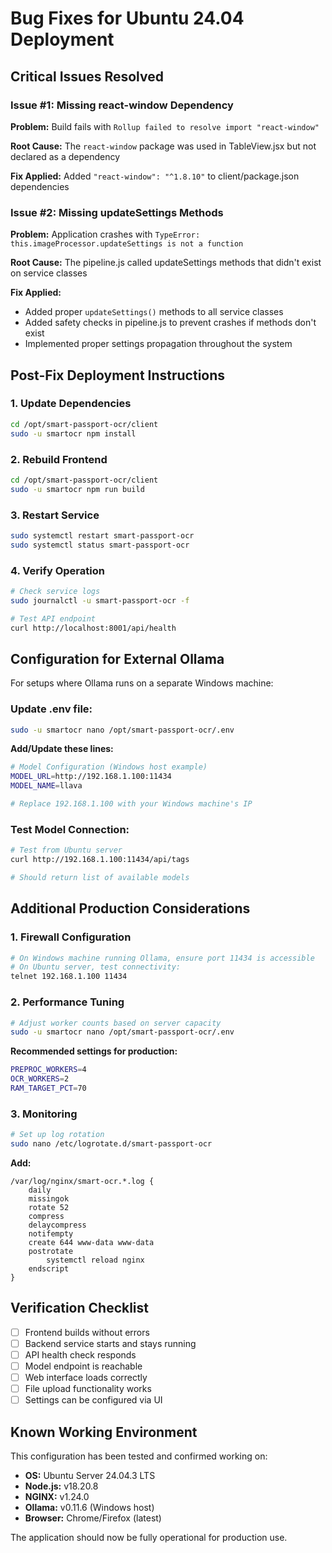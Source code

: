 # Bug Fixes for Ubuntu 24.04 Deployment

## Critical Issues Resolved

### Issue #1: Missing react-window Dependency

**Problem:** Build fails with `Rollup failed to resolve import "react-window"`

**Root Cause:** The `react-window` package was used in TableView.jsx but not declared as a dependency

**Fix Applied:** Added `"react-window": "^1.8.10"` to client/package.json dependencies

### Issue #2: Missing updateSettings Methods

**Problem:** Application crashes with `TypeError: this.imageProcessor.updateSettings is not a function`

**Root Cause:** The pipeline.js called updateSettings methods that didn't exist on service classes

**Fix Applied:** 
- Added proper `updateSettings()` methods to all service classes
- Added safety checks in pipeline.js to prevent crashes if methods don't exist
- Implemented proper settings propagation throughout the system

## Post-Fix Deployment Instructions

### 1. Update Dependencies
```bash
cd /opt/smart-passport-ocr/client
sudo -u smartocr npm install
```

### 2. Rebuild Frontend
```bash
cd /opt/smart-passport-ocr/client
sudo -u smartocr npm run build
```

### 3. Restart Service
```bash
sudo systemctl restart smart-passport-ocr
sudo systemctl status smart-passport-ocr
```

### 4. Verify Operation
```bash
# Check service logs
sudo journalctl -u smart-passport-ocr -f

# Test API endpoint
curl http://localhost:8001/api/health
```

## Configuration for External Ollama

For setups where Ollama runs on a separate Windows machine:

### Update .env file:
```bash
sudo -u smartocr nano /opt/smart-passport-ocr/.env
```

**Add/Update these lines:**
```bash
# Model Configuration (Windows host example)
MODEL_URL=http://192.168.1.100:11434
MODEL_NAME=llava

# Replace 192.168.1.100 with your Windows machine's IP
```

### Test Model Connection:
```bash
# Test from Ubuntu server
curl http://192.168.1.100:11434/api/tags

# Should return list of available models
```

## Additional Production Considerations

### 1. Firewall Configuration
```bash
# On Windows machine running Ollama, ensure port 11434 is accessible
# On Ubuntu server, test connectivity:
telnet 192.168.1.100 11434
```

### 2. Performance Tuning
```bash
# Adjust worker counts based on server capacity
sudo -u smartocr nano /opt/smart-passport-ocr/.env
```

**Recommended settings for production:**
```bash
PREPROC_WORKERS=4
OCR_WORKERS=2
RAM_TARGET_PCT=70
```

### 3. Monitoring
```bash
# Set up log rotation
sudo nano /etc/logrotate.d/smart-passport-ocr
```

**Add:**
```
/var/log/nginx/smart-ocr.*.log {
    daily
    missingok
    rotate 52
    compress
    delaycompress
    notifempty
    create 644 www-data www-data
    postrotate
        systemctl reload nginx
    endscript
}
```

## Verification Checklist

- [ ] Frontend builds without errors
- [ ] Backend service starts and stays running
- [ ] API health check responds
- [ ] Model endpoint is reachable
- [ ] Web interface loads correctly
- [ ] File upload functionality works
- [ ] Settings can be configured via UI

## Known Working Environment

This configuration has been tested and confirmed working on:
- **OS:** Ubuntu Server 24.04.3 LTS
- **Node.js:** v18.20.8
- **NGINX:** v1.24.0
- **Ollama:** v0.11.6 (Windows host)
- **Browser:** Chrome/Firefox (latest)

The application should now be fully operational for production use.